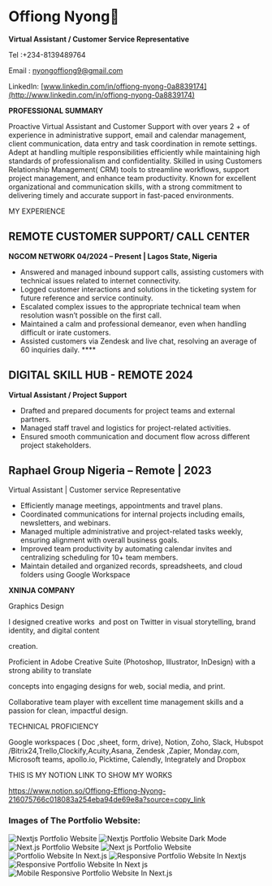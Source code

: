 # Offiong Nyong🌟





**Virtual Assistant / Customer Service Representative**

Tel :+234-8139489764

Email : nyongoffiong9@gmail.com

LinkedIn: [www.linkedin.com/in/offiong-nyong-0a8839174](http://www.linkedin.com/in/offiong-nyong-0a8839174)






**PROFESSIONAL SUMMARY**

Proactive Virtual Assistant and Customer Support with over years 2 + of experience in administrative support, email and calendar management, client communication, data entry and task coordination in remote settings. Adept at handling multiple responsibilities efficiently while maintaining high standards of professionalism and confidentiality. Skilled in using Customers Relationship Management( CRM) tools to streamline workflows, support project management, and enhance team productivity. Known for excellent organizational and communication skills, with a strong commitment to delivering timely and accurate support in fast-paced environments.

MY EXPERIENCE


## **REMOTE CUSTOMER SUPPORT/ CALL CENTER**

**NGCOM NETWORK 04/2024 – Present | Lagos State, Nigeria**

- Answered and managed inbound support calls, assisting customers with technical issues related to internet connectivity.
- Logged customer interactions and solutions in the ticketing system for future reference and service continuity.
- Escalated complex issues to the appropriate technical team when resolution wasn’t possible on the first call.
- Maintained a calm and professional demeanor, even when handling difficult or irate customers.
- Assisted customers via Zendesk and live chat, resolving an average of 60 inquiries daily.    ****


## **DIGITAL SKILL HUB - REMOTE 2024**

**Virtual Assistant / Project Support**

- Drafted and prepared documents for project teams and external partners.
- Managed staff travel and logistics for project-related activities.
- Ensured smooth communication and document flow across different project stakeholders.




## **Raphael Group Nigeria – Remote | 2023**

Virtual Assistant | Customer service Representative

- Efficiently manage meetings, appointments and travel plans.
- Coordinated communications for internal projects including emails, newsletters, and webinars.
- Managed multiple administrative and project-related tasks weekly, ensuring alignment with overall business goals.
- Improved team productivity by automating calendar invites and centralizing scheduling for 10+ team members.
- Maintain detailed and organized records, spreadsheets, and cloud folders using Google Workspace

**XNINJA COMPANY**

Graphics Design

I designed creative works  and post on Twitter in visual storytelling, brand identity, and digital content

creation.

Proficient in Adobe Creative Suite (Photoshop, Illustrator, InDesign) with a strong ability to translate

concepts into engaging designs for web, social media, and print.

Collaborative team player with excellent time management skills and a passion for clean, impactful design.


TECHNICAL PROFICIENCY 

Google workspaces ( Doc ,sheet, form, drive), Notion, Zoho, Slack, Hubspot /Bitrix24,Trello,Clockify,Acuity,Asana, Zendesk ,Zapier, Monday.com, Microsoft teams, apollo.io, Picktime, Calendly, Integrately and Dropbox

 THIS IS MY NOTION LINK TO SHOW MY WORKS

https://www.notion.so/Offiong-Effiong-Nyong-216075766c018083a254eba94de69e8a?source=copy_link

### Images of The Portfolio Website:


![Nextjs Portfolio Website](https://github.com/codebucks27/Next.js-Developer-Portfolio-Starter-Code/blob/main/website%20images/home-light-desktop.png)
![Nextjs Portfolio Website Dark Mode](https://github.com/codebucks27/Next.js-Developer-Portfolio-Starter-Code/blob/main/website%20images/home-dark-desktop.png)
![Next.js Portfolio Website](https://github.com/codebucks27/Next.js-Developer-Portfolio-Starter-Code/blob/main/website%20images/about-light-desktop.png)
![Next js Portfolio Website](https://github.com/codebucks27/Next.js-Developer-Portfolio-Starter-Code/blob/main/website%20images/projects-dark-desktop.png)
![Portfolio Website In Next.js](https://github.com/codebucks27/Next.js-Developer-Portfolio-Starter-Code/blob/main/website%20images/articles-light-desktop.png)
![Responsive Portfolio Website In Nextjs](https://github.com/codebucks27/Next.js-Developer-Portfolio-Starter-Code/blob/main/website%20images/about-light-mobile.png)
![Responsive Portfolio Website In Next js](https://github.com/codebucks27/Next.js-Developer-Portfolio-Starter-Code/blob/main/website%20images/projects-light-mobile.png)
![Mobile Responsive Portfolio Website In Next.js](https://github.com/codebucks27/Next.js-Developer-Portfolio-Starter-Code/blob/main/website%20images/articles-light-mobile.png)






